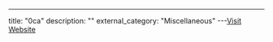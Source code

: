 ---
title: "0ca"
description: ""
external_category: "Miscellaneous"
---[Visit Website](https://github.com/0ca)

